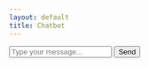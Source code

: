 ```yaml
---
layout: default
title: Chatbot
---
```


<div id="chat-container">
    <div id="chat-history"></div>
    <input type="text" id="user-input" placeholder="Type your message...">
    <button id="send-button">Send</button>
</div>

<script>
    document.addEventListener('DOMContentLoaded', (event) => {
        document.getElementById('send-button').addEventListener('click', sendMessage);

        async function sendMessage() {
            const userInput = document.getElementById('user-input').value;
            const chatHistory = document.getElementById('chat-history');

            // Display user's message
            chatHistory.innerHTML += `<div>User: ${userInput}</div>`;

            const controller = new AbortController();
            const signal = controller.signal;

            // Set a timeout to abort the fetch request
            const timeoutId = setTimeout(() => controller.abort(), 10000); // 10 seconds

            try {
                const response = await fetch('https://proxy.cors.sh/https://stocktifybot.vercel.app/api/generate', {
                    method: 'POST',
                    headers: {
                        'x-cors-api-key': 'temp_a9eef449b7264b366ebb294c401d2419'
                        'Content-Type': 'application/json'
                    },
                    body: JSON.stringify({ aigf: userInput }),
                    signal: signal,
                    mode: 'cors' // Add this line to enable CORS
                });

                const data = await response.json();

                // Display Chatbot's response
                chatHistory.innerHTML += `<div>Bot: ${data.result}</div>`;
            } catch (error) {
                if (error.name === 'AbortError') {
                    chatHistory.innerHTML += `<div>Error: Request timed out</div>`;
                } else {
                    chatHistory.innerHTML += `<div>Error: ${error.message}</div>`;
                }
            } finally {
                clearTimeout(timeoutId);
            }
        }
    });
</script>
